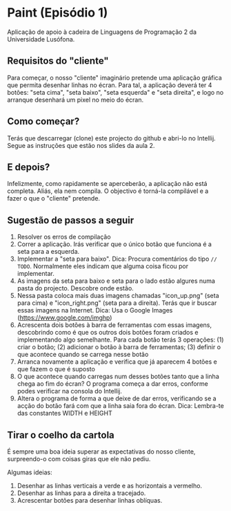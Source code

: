 # Paint (Episódio 1)

Aplicação de apoio à cadeira de Linguagens de Programação 2 da Universidade Lusófona.

## Requisitos do "cliente"

Para começar, o nosso "cliente" imaginário pretende uma aplicação gráfica que permita desenhar linhas no écran. 
Para tal, a aplicação deverá ter 4 botões: "seta cima", "seta baixo", "seta esquerda" e "seta direita", 
e logo no arranque desenhará um pixel no meio do écran.

## Como começar?

Terás que descarregar (clone) este projecto do github e abri-lo no Intellij. 
Segue as instruções que estão nos slides da aula 2.

## E depois?

Infelizmente, como rapidamente se aperceberão, a aplicação não está completa. 
Aliás, ela nem compila. 
O objectivo é torná-la compilável e a fazer o que o "cliente" pretende.

## Sugestão de passos a seguir

1. Resolver os erros de compilação
1. Correr a aplicação. Irás verificar que o único botão que funciona é a seta para a esquerda.
1. Implementar a "seta para baixo". Dica: Procura comentários do tipo `// TODO`. Normalmente eles indicam que alguma coisa ficou por implementar.
1. As imagens da seta para baixo e seta para o lado estão algures numa pasta do projecto. Descobre onde estão.
1. Nessa pasta coloca mais duas imagens chamadas "icon_up.png" (seta para cima) e "icon_right.png" (seta para a direita). 
Terás que ir buscar essas imagens na Internet. Dica: Usa o Google Images (https://www.google.com/imghp)
1. Acrescenta dois botões à barra de ferramentas com essas imagens, descobrindo como é que os outros dois botões foram 
criados e implementando algo semelhante. Para cada botão terás 3 operações: (1) criar o botão; (2) adicionar o botão à barra de ferramentas; 
(3) definir o que acontece quando se carrega nesse botão
1. Arranca novamente a aplicação e verifica que já aparecem 4 botões e que fazem o que é suposto
1. O que acontece quando carregas num desses botões tanto que a linha chega ao fim do écran? 
O programa começa a dar erros, conforme podes verificar na consola do Intellij.
1. Altera o programa de forma a que deixe de dar erros, verificando se a acção do botão fará com que a linha saia fora do écran. 
Dica: Lembra-te das constantes WIDTH e HEIGHT 

## Tirar o coelho da cartola

É sempre uma boa ideia superar as expectativas do nosso cliente, surpreendo-o com coisas giras que ele não pediu.

Algumas ideias:

1. Desenhar as linhas verticais a verde e as horizontais a vermelho.
1. Desenhar as linhas para a direita a tracejado.
1. Acrescentar botões para desenhar linhas oblíquas.
